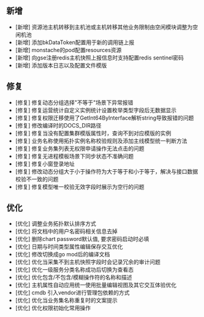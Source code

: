 ## 新增

-  [新增] 资源池主机转移到主机池或主机转移其他业务限制由空闲模块调整为空闲机池
-  [新增] 添加bkDataToken配置用于新的调用链上报
-  [新增] monstache的pod配置resources资源
-  [新增] 向gse注册redis主机快照上报信息时支持配置redis sentinel密码
-  [新增] 添加版本日志以及配置文件模版

## 修复

-  [修复] 修复动态分组选择"不等于"场景下异常报错
-  [修复] 修复运营统计自定义实例统计设置枚举类型字段后无数据显示
-  [修复] 修复权限迁移使用了GetInt64ByInterface解析string导致报错的问题
-  [修复] 修改编译时的DOCS_DIR路径
-  [修复] 修复当没有配置集群模版属性时，查询不到对应模版的实例
-  [修复] 业务名称使用拓扑实例名称校验规则及添加主线模型统一判断方法
-  [修复] 修复业务集列表无权限申请操作无法点击的问题
-  [修复] 修复无进程模板场景下同步状态不准确问题
-  [修复] 修复小窗登录地址
-  [修复] 修改动态分组大于小于操作符为大于等于和小于等于，解决与接口数据校验不一致的问题
-  [修复] 修复模型唯一校验无效字段时展示为空行的问题

## 优化

-  [优化] 调整业务拓扑默认排序方式
-  [优化] 将文档中的用户名密码相关信息去掉
-  [优化] 删除chart password默认值, 要求密码启动时必填
-  [优化] 日期与时间类型属性编辑保存交互优化
-  [优化] 修改切换成go mod后的编译文档
-  [优化] 优化当采集不到主机快照字段时会记录冗余的审计问题
-  [优化] 优化一级服务分类名称成功后切换为查看态
-  [优化] 优化包含/不包含/模糊操作符的名称和描述
-  [优化] 主机属性自动应用统一使用批量编辑视图及其它交互体验优化
-  [优化] cmdb 引入vendor进行管理包依赖的方式 
-  [优化] 优化当业务集名称重复时的文案提示
-  [优化] 优化权限初始化常用操作